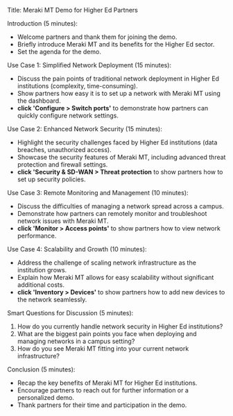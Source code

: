 Title: Meraki MT Demo for Higher Ed Partners

Introduction (5 minutes):
- Welcome partners and thank them for joining the demo.
- Briefly introduce Meraki MT and its benefits for the Higher Ed sector.
- Set the agenda for the demo.

Use Case 1: Simplified Network Deployment (15 minutes):
- Discuss the pain points of traditional network deployment in Higher Ed institutions (complexity, time-consuming).
- Show partners how easy it is to set up a network with Meraki MT using the dashboard.
- **click 'Configure > Switch ports'** to demonstrate how partners can quickly configure network settings.

Use Case 2: Enhanced Network Security (15 minutes):
- Highlight the security challenges faced by Higher Ed institutions (data breaches, unauthorized access).
- Showcase the security features of Meraki MT, including advanced threat protection and firewall settings.
- **click 'Security & SD-WAN > Threat protection** to show partners how to set up security policies.

Use Case 3: Remote Monitoring and Management (10 minutes):
- Discuss the difficulties of managing a network spread across a campus.
- Demonstrate how partners can remotely monitor and troubleshoot network issues with Meraki MT.
- **click 'Monitor > Access points'** to show partners how to view network performance.

Use Case 4: Scalability and Growth (10 minutes):
- Address the challenge of scaling network infrastructure as the institution grows.
- Explain how Meraki MT allows for easy scalability without significant additional costs.
- **click 'Inventory > Devices'** to show partners how to add new devices to the network seamlessly.

Smart Questions for Discussion (5 minutes):
1. How do you currently handle network security in Higher Ed institutions?
2. What are the biggest pain points you face when deploying and managing networks in a campus setting?
3. How do you see Meraki MT fitting into your current network infrastructure?

Conclusion (5 minutes):
- Recap the key benefits of Meraki MT for Higher Ed institutions.
- Encourage partners to reach out for further information or a personalized demo.
- Thank partners for their time and participation in the demo.